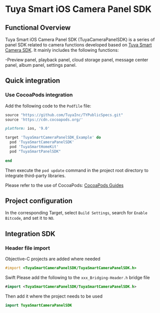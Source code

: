 # Tuya Smart iOS Camera Panel SDK

## Functional Overview

Tuya Smart iOS Camera Panel SDK (TuyaCameraPanelSDK) is a series of panel SDK related to camera functions developed based on [Tuya Smart Camera SDK](<https://tuyainc.github.io/tuyasmart_camera_ios_sdk_doc/>). It mainly includes the following functions:

-Preview panel, playback panel, cloud storage panel, message center panel, album panel, settings panel.

## Quick integration

### Use CocoaPods integration

Add the following code to the ```Podfile``` file:

```ruby
source "https://github.com/TuyaInc/TYPublicSpecs.git"
source 'https://cdn.cocoapods.org/'

platform: ios, '9.0'

target 'TuyaSmartCameraPanelSDK_Example' do
  pod 'TuyaSmartCameraPanelSDK'
  pod 'TuyaSmartHomeKit'
  pod "TuyaSmartPanelSDK"
  
end
```

Then execute the ``pod update`` command in the project root directory to integrate third-party libraries.

Please refer to the use of CocoaPods: [CocoaPods Guides](https://guides.cocoapods.org/)

## Project configuration

In the corresponding Target, select  ``Build Settings``, search for  ``Enable Bitcode``, and set it to ``NO``.

## Integration SDK

### Header file import

Objective-C projects are added where needed

```objective-c
#import <TuyaSmartCameraPanelSDK/TuyaSmartCameraPanelSDK.h>
```

Swift Please add the following to the `xxx_Bridging-Header.h` bridge file

```swift
#import <TuyaSmartCameraPanelSDK/TuyaSmartCameraPanelSDK.h>
```

Then add it where the project needs to be used

```swift
import TuyaSmartCameraPanelSDK
```
